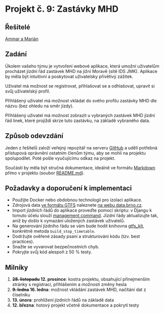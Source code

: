 # Projekt č. 9: Zastávky MHD

## Řešitelé
[Ammar a Marián](https://github.com/Ammar884/MHDzastavky)

## Zadání
Úkolem vašeho týmu je vytvoření webové aplikace, která umožní uživatelům procházet jízdní řád zastávek MHD na jižní Moravě (sítě IDS JMK). Aplikace by měla být intuitivní a poskytovat uživatelsky přívětivý zážitek.

Uživatel má možnost se registrovat, přihlašovat se a odhlašovat, upravit si svůj uživatelský profil.

Přihlášený uživatel má možnost vkládat do svého profilu zastávky MHD dle názvu (bez ohledu na směr jízdy).

Přihlášený uživatel má možnost zobrazit u vybraných zastávek MHD jízdní řád linek, které projíždí skrze tuto zastávku, na základě vybraného data.

## Způsob odevzdání
Jeden z řešitelů založí veřejný repozitář na serveru [GitHub](https://github.com/) a udělí potřebná přístupová oprávnění ostatním členům týmu, aby se mohli na projektu spolupodílet. Poté pošle vyučujícímu odkaz na projekt.

Součástí by měla být stručná dokumentace, ideálně ve formátu [Markdown](https://www.markdownguide.org/) přímo v projektu (soubor [README.md](https://docs.github.com/en/repositories/managing-your-repositorys-settings-and-features/customizing-your-repository/about-readmes)).

## Požadavky a doporučení k implementaci
 * Použijte Docker nebo obdobnou technologii pro izolaci aplikace.
 * Zdrojová data [ve formátu GTFS](https://developers.google.com/transit/gtfs/reference/) naleznete [na webu data.brno.cz](https://data.brno.cz/datasets/379d2e9a7907460c8ca7fda1f3e84328).
 * Import jízdních řádů do aplikace proveďte pomocí skriptu: v Djangu k tomuto účelu slouží [management command](https://docs.djangoproject.com/en/stable/howto/custom-management-commands/). Jízdní řády aktualizujte tak, aniž by došlo k vymazání uložených zastávek uživatelů.
 * Na generování jízdního řádu se vám bude hodit knihovna [gtfs_kit](https://github.com/mrcagney/gtfs_kit/), konkrétně metoda `build_stop_timetable`.
 * Dodržujte ověřené zásady psaní a strukturování kódu (tzv. best practices).
 * Snažte se vyvarovat bezpečnostních chyb.
 * Pokryjte svůj kód alespoň z 50 % testy.

## Milníky
 1. **~~28. listopadu~~ 12. prosince**: kostra projektu, obsahující přinejmenším stránky s registrací, přihlášením a možností změny hesla
 2. **~~9. ledna~~ 16. ledna**: možnost vkládání zastávek MHD, načítání dat z číselníku
 3. **13. února**: prohlížení jízdních řádů na základě data
 4. **12. března**: hotový projekt včetně dokumentace a pokrytí testy
